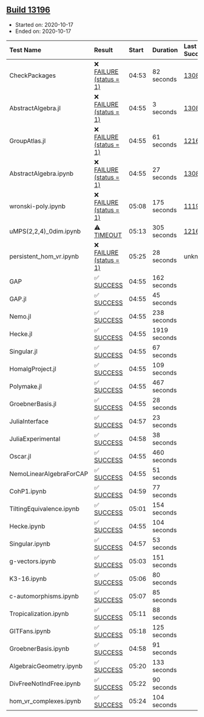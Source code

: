## [Build 13196](https://oscarci.mathematik.uni-kl.de/job/oscar/13196/)

* Started on: 2020-10-17
* Ended on: 2020-10-17

| Test Name    | Result | Start | Duration | Last Success | First Failure |
|:-------------|:-------|:------|:---------|:-------------|:--------------|
| CheckPackages | ❌ [FAILURE (status = 1)](https://oscarci.mathematik.uni-kl.de/job/oscar/13196/artifact/logs/build-13196/CheckPackages.log) | 04:53 | 82 seconds | [13085](https://oscarci.mathematik.uni-kl.de/job/oscar/13085/) | [13086](https://oscarci.mathematik.uni-kl.de/job/oscar/13086/) |
| AbstractAlgebra.jl | ❌ [FAILURE (status = 1)](https://oscarci.mathematik.uni-kl.de/job/oscar/13196/artifact/logs/build-13196/AbstractAlgebra.jl.log) | 04:55 | 3 seconds | [13085](https://oscarci.mathematik.uni-kl.de/job/oscar/13085/) | [13086](https://oscarci.mathematik.uni-kl.de/job/oscar/13086/) |
| GroupAtlas.jl | ❌ [FAILURE (status = 1)](https://oscarci.mathematik.uni-kl.de/job/oscar/13196/artifact/logs/build-13196/GroupAtlas.jl.log) | 04:55 | 61 seconds | [12167](https://oscarci.mathematik.uni-kl.de/job/oscar/12167/) | [12168](https://oscarci.mathematik.uni-kl.de/job/oscar/12168/) |
| AbstractAlgebra.ipynb | ❌ [FAILURE (status = 1)](https://oscarci.mathematik.uni-kl.de/job/oscar/13196/artifact/logs/build-13196/AbstractAlgebra.ipynb.log) | 04:55 | 27 seconds | [13085](https://oscarci.mathematik.uni-kl.de/job/oscar/13085/) | [13086](https://oscarci.mathematik.uni-kl.de/job/oscar/13086/) |
| wronski-poly.ipynb | ❌ [FAILURE (status = 1)](https://oscarci.mathematik.uni-kl.de/job/oscar/13196/artifact/logs/build-13196/wronski-poly.ipynb.log) | 05:08 | 175 seconds | [11192](https://oscarci.mathematik.uni-kl.de/job/oscar/11192/) | [11193](https://oscarci.mathematik.uni-kl.de/job/oscar/11193/) |
| uMPS(2,2,4)_0dim.ipynb | ⚠ [TIMEOUT](https://oscarci.mathematik.uni-kl.de/job/oscar/13196/artifact/logs/build-13196/uMPS-2-2-4-_0dim.ipynb.log) | 05:13 | 305 seconds | [12167](https://oscarci.mathematik.uni-kl.de/job/oscar/12167/) | [12168](https://oscarci.mathematik.uni-kl.de/job/oscar/12168/) |
| persistent_hom_vr.ipynb | ❌ [FAILURE (status = 1)](https://oscarci.mathematik.uni-kl.de/job/oscar/13196/artifact/logs/build-13196/persistent_hom_vr.ipynb.log) | 05:25 | 28 seconds | unknown | unknown |
| GAP | ✅ [SUCCESS](https://oscarci.mathematik.uni-kl.de/job/oscar/13196/artifact/logs/build-13196/GAP.log) | 04:55 | 162 seconds |  |  |
| GAP.jl | ✅ [SUCCESS](https://oscarci.mathematik.uni-kl.de/job/oscar/13196/artifact/logs/build-13196/GAP.jl.log) | 04:55 | 45 seconds |  |  |
| Nemo.jl | ✅ [SUCCESS](https://oscarci.mathematik.uni-kl.de/job/oscar/13196/artifact/logs/build-13196/Nemo.jl.log) | 04:55 | 238 seconds |  |  |
| Hecke.jl | ✅ [SUCCESS](https://oscarci.mathematik.uni-kl.de/job/oscar/13196/artifact/logs/build-13196/Hecke.jl.log) | 04:55 | 1919 seconds |  |  |
| Singular.jl | ✅ [SUCCESS](https://oscarci.mathematik.uni-kl.de/job/oscar/13196/artifact/logs/build-13196/Singular.jl.log) | 04:55 | 67 seconds |  |  |
| HomalgProject.jl | ✅ [SUCCESS](https://oscarci.mathematik.uni-kl.de/job/oscar/13196/artifact/logs/build-13196/HomalgProject.jl.log) | 04:55 | 109 seconds |  |  |
| Polymake.jl | ✅ [SUCCESS](https://oscarci.mathematik.uni-kl.de/job/oscar/13196/artifact/logs/build-13196/Polymake.jl.log) | 04:55 | 467 seconds |  |  |
| GroebnerBasis.jl | ✅ [SUCCESS](https://oscarci.mathematik.uni-kl.de/job/oscar/13196/artifact/logs/build-13196/GroebnerBasis.jl.log) | 04:55 | 28 seconds |  |  |
| JuliaInterface | ✅ [SUCCESS](https://oscarci.mathematik.uni-kl.de/job/oscar/13196/artifact/logs/build-13196/JuliaInterface.log) | 04:57 | 23 seconds |  |  |
| JuliaExperimental | ✅ [SUCCESS](https://oscarci.mathematik.uni-kl.de/job/oscar/13196/artifact/logs/build-13196/JuliaExperimental.log) | 04:58 | 38 seconds |  |  |
| Oscar.jl | ✅ [SUCCESS](https://oscarci.mathematik.uni-kl.de/job/oscar/13196/artifact/logs/build-13196/Oscar.jl.log) | 04:55 | 460 seconds |  |  |
| NemoLinearAlgebraForCAP | ✅ [SUCCESS](https://oscarci.mathematik.uni-kl.de/job/oscar/13196/artifact/logs/build-13196/NemoLinearAlgebraForCAP.log) | 04:55 | 51 seconds |  |  |
| CohP1.ipynb | ✅ [SUCCESS](https://oscarci.mathematik.uni-kl.de/job/oscar/13196/artifact/logs/build-13196/CohP1.ipynb.log) | 04:59 | 77 seconds |  |  |
| TiltingEquivalence.ipynb | ✅ [SUCCESS](https://oscarci.mathematik.uni-kl.de/job/oscar/13196/artifact/logs/build-13196/TiltingEquivalence.ipynb.log) | 05:01 | 154 seconds |  |  |
| Hecke.ipynb | ✅ [SUCCESS](https://oscarci.mathematik.uni-kl.de/job/oscar/13196/artifact/logs/build-13196/Hecke.ipynb.log) | 04:55 | 104 seconds |  |  |
| Singular.ipynb | ✅ [SUCCESS](https://oscarci.mathematik.uni-kl.de/job/oscar/13196/artifact/logs/build-13196/Singular.ipynb.log) | 04:57 | 53 seconds |  |  |
| g-vectors.ipynb | ✅ [SUCCESS](https://oscarci.mathematik.uni-kl.de/job/oscar/13196/artifact/logs/build-13196/g-vectors.ipynb.log) | 05:03 | 151 seconds |  |  |
| K3-16.ipynb | ✅ [SUCCESS](https://oscarci.mathematik.uni-kl.de/job/oscar/13196/artifact/logs/build-13196/K3-16.ipynb.log) | 05:06 | 80 seconds |  |  |
| c-automorphisms.ipynb | ✅ [SUCCESS](https://oscarci.mathematik.uni-kl.de/job/oscar/13196/artifact/logs/build-13196/c-automorphisms.ipynb.log) | 05:07 | 85 seconds |  |  |
| Tropicalization.ipynb | ✅ [SUCCESS](https://oscarci.mathematik.uni-kl.de/job/oscar/13196/artifact/logs/build-13196/Tropicalization.ipynb.log) | 05:11 | 88 seconds |  |  |
| GITFans.ipynb | ✅ [SUCCESS](https://oscarci.mathematik.uni-kl.de/job/oscar/13196/artifact/logs/build-13196/GITFans.ipynb.log) | 05:18 | 125 seconds |  |  |
| GroebnerBasis.ipynb | ✅ [SUCCESS](https://oscarci.mathematik.uni-kl.de/job/oscar/13196/artifact/logs/build-13196/GroebnerBasis.ipynb.log) | 04:58 | 91 seconds |  |  |
| AlgebraicGeometry.ipynb | ✅ [SUCCESS](https://oscarci.mathematik.uni-kl.de/job/oscar/13196/artifact/logs/build-13196/AlgebraicGeometry.ipynb.log) | 05:20 | 133 seconds |  |  |
| DivFreeNotIndFree.ipynb | ✅ [SUCCESS](https://oscarci.mathematik.uni-kl.de/job/oscar/13196/artifact/logs/build-13196/DivFreeNotIndFree.ipynb.log) | 05:22 | 90 seconds |  |  |
| hom_vr_complexes.ipynb | ✅ [SUCCESS](https://oscarci.mathematik.uni-kl.de/job/oscar/13196/artifact/logs/build-13196/hom_vr_complexes.ipynb.log) | 05:24 | 104 seconds |  |  |
